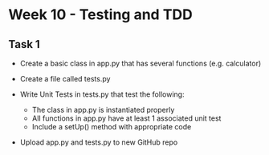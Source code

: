 # Week 10 - Testing and TDD

## Task 1

- Create a basic class in app.py that has several functions (e.g. calculator)
- Create a file called tests.py
- Write Unit Tests in tests.py that test the following:
  - The class in app.py is instantiated properly
  - All functions in app.py have at least 1 associated  unit test
  - Include a setUp() method with appropriate code

- Upload app.py and tests.py to new GitHub repo
